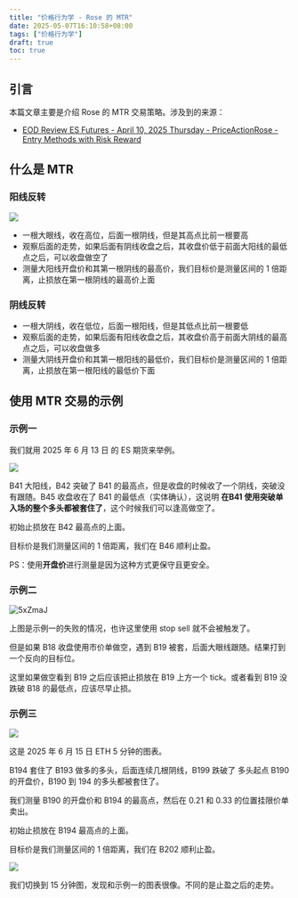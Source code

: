 ```yaml
---
title: "价格行为学 - Rose 的 MTR"
date: 2025-05-07T16:10:58+08:00
tags: ["价格行为学"] 
draft: true
toc: true
---
```


##  引言

本篇文章主要是介绍 Rose 的 MTR 交易策略。涉及到的来源：

- [EOD Review ES Futures - April 10, 2025 Thursday - PriceActionRose - Entry Methods with Risk Reward](https://www.youtube.com/watch?v=jpoS_xmX2Mg)

## 什么是 MTR

### 阳线反转

![](https://img.forecho.com/NPBJ3R.png)

- 一根大眼线，收在高位，后面一根阴线，但是其高点比前一根要高
- 观察后面的走势，如果后面有阴线收盘之后，其收盘价低于前面大阳线的最低点之后，可以收盘做空了
- 测量大阳线开盘价和其第一根阴线的最高价，我们目标价是测量区间的 1 倍距离，止损放在第一根阴线的最高价上面

### 阴线反转

- 一根大阴线，收在低位，后面一根阳线，但是其低点比前一根要低
- 观察后面的走势，如果后面有阳线收盘之后，其收盘价高于前面大阴线的最高点之后，可以收盘做多
- 测量大阴线开盘价和其第一根阳线的最低价，我们目标价是测量区间的 1 倍距离，止损放在第一根阳线的最低价下面

## 使用 MTR 交易的示例

### 示例一

我们就用 2025 年 6 月 13 日 的 ES 期货来举例。


![](https://img.forecho.com/EUmcGu.png)

B41 大阳线，B42 突破了 B41 的最高点，但是收盘的时候收了一个阴线，突破没有跟随。B45 收盘收在了 B41 的最低点（实体确认），这说明 **在B41 使用突破单入场的整个多头都被套住了**，这个时候我们可以逢高做空了。

初始止损放在 B42 最高点的上面。

目标价是我们测量区间的 1 倍距离，我们在 B46 顺利止盈。

PS：使用**开盘价**进行测量是因为这种方式更保守且更安全。

### 示例二


![5xZmaJ](https://img.forecho.com/5xZmaJ.png)

上图是示例一的失败的情况，也许这里使用 stop sell 就不会被触发了。

但是如果 B18 收盘使用市价单做空，遇到 B19 被套，后面大眼线跟随。结果打到一个反向的目标位。

这里如果做空看到 B19 之后应该把止损放在 B19 上方一个 tick。或者看到 B19 没跌破 B18 的最低点，应该尽早止损。


### 示例三

![](https://img.forecho.com/0alJxH.png)

这是 2025 年 6 月 15 日 ETH 5 分钟的图表。


B194 套住了 B193 做多的多头，后面连续几根阴线，B199 跌破了 多头起点 B190 的开盘价，B190 到 194 的多头都被套住了。


我们测量 B190 的开盘价和 B194 的最高点，然后在 0.21 和 0.33 的位置挂限价单卖出。

初始止损放在 B194 最高点的上面。

目标价是我们测量区间的 1 倍距离，我们在 B202 顺利止盈。

![](https://img.forecho.com/PdgT04.png)

我们切换到 15 分钟图，发现和示例一的图表很像。不同的是止盈之后的走势。
